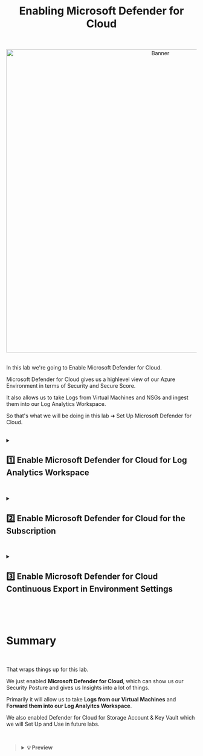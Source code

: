 <br>

<h1 align="center">Enabling Microsoft Defender for Cloud</h1>

<br>

<p align="center">
<img width="800" src="https://github.com/user-attachments/assets/77162ed6-a76e-4475-a6e0-ecea427069b2" alt="Banner"/>
<br />

<br />

In this lab we're going to Enable Microsoft Defender for Cloud.

Microsoft Defender for Cloud gives us a highlevel view of our Azure Environment in terms of Security and Secure Score.

It also allows us to take Logs from Virtual Machines and NSGs and ingest them into our Log Analytics Workspace.

So that's what we will be doing in this lab ➜ Set Up Microsoft Defender for Cloud.

<br />

<details close> 
<summary> <h2> 1️⃣ Enable Microsoft Defender for Cloud for Log Analytics Workspace</h2> </summary>
<br>

> First thing we're going to do is Enable Defender for Cloud for our Log Analytics Workspace.
> 
> This will allow us to forward Logs from the Virtual Machines into the LAW.

<br>

Got to the **Azure Portal** ➜ search for **"Defender for Cloud***:

![azure portal](https://github.com/user-attachments/assets/42c1fe46-b2c3-4330-8a86-bd32748cb890)

Then we'll click on **"Environment settings"**:

![azure portal](https://github.com/user-attachments/assets/041b5689-7033-40f6-97be-e4d955a2bf22)

Expand the ```∨``` next to **"Azure subscription 1"**

All the way on the right side for the **"LAW--Cyber-Lab-01"** line ➜ click on ```...``` ➜ and then **"Edit settings"**:

![azure portal](https://github.com/user-attachments/assets/1a969a7f-8ae6-4536-849e-6e190365d2ba)

First we'll go to the **"Defender plans"** tab.

We'll **Turn On** MDC for **"Servers"** and also for **"SQL servers on machines"** ➜ since we do have a SQL Server instance.

<br>

>   <details close> 
>   
> **<summary> 💡 </summary>**
> 
> This will allow us to **Collect Logs** from these resources.
> 
>   </details>

<br>

Make sure you click the 💾 **Save** button:

![azure portal](https://github.com/user-attachments/assets/ec89cb13-f9b6-4c74-8d13-52ca62d433f0)

Then we'll go to the **"Data collection"** tab ➜ and check **"All Events"**

<br>

>   <details close> 
>   
> **<summary> 💡 </summary>**
> 
> This will allow us to **Collect All Events from the Windows Security Log**.
> 
> Which is like the **Windows Event Viewer**, where we can see people attempting to **Log Into our Windows Machines over the Internet**.
> 
> We're going to be able to **Collect Logs** from that and then **Forward Them to this Log Analytics Workspace**.
> 
>   </details>

<br>

Again ➜ click the 💾 **Save** button:

![azure portal](https://github.com/user-attachments/assets/f6391fa7-b49e-4a7e-a91d-f8da0de362d4)

  </details>

<h2></h2>

<details close> 
<summary> <h2>2️⃣ Enable Microsoft Defender for Cloud for the Subscription</h2> </summary>
<br>

Go back to **MDC** ➜ **"Environment settings"** blade.

This time for the **"Azure subsription 1"** line ➜ click on ```...``` ➜ and then **"Edit settings"**:

![azure portal](https://github.com/user-attachments/assets/948dd0ed-985f-44ae-bf88-d5dce29a8a42)

Now we'll **Turn On** MDC for **"Servers"**, **"Databases"**, **"Storage"** & **"Key Vault"**.

>   <details close> 
>   
> **<summary> 💡 </summary>**
> 
> We'll create a **Storage Account** and **Key Vault** instances in a subsequent lab.
> 
>   </details>

Then click on **"Settings >"** under **"Monitoring coverage"** for the **Servers**:

![azure portal](https://github.com/user-attachments/assets/981ad39b-3c2c-487d-8972-5eef50ad7289)

We'll now click on **"Edit configuration"** for the **Log Analytics agent**.

And for the **Workspace** ➜ pick our actual ```LAW-Cyber-Lab-01``` workspace

>   <details close> 
>   
> **<summary> 💡 </summary>**
> 
> We don't want it to automatically create a new LAW ➜ we want to use the one we created.
> 
> We're basically onboarding our Virtual Machines to our LAW and then forward the Logs to it
> 
>   </details>

Make sure you click **"Apply"** and then 💾 **Continue**:

![azure portal](https://github.com/user-attachments/assets/c721c91e-0cb0-4ac9-bc16-cf1dc562007c)

After that we'll click on the 💾 **Save** button to save the **Defender plans for the Subscription**:

![azure portal](https://github.com/user-attachments/assets/cf432e44-419e-4bc9-88fd-e0bfe5bd11f9)

  </details>

<h2></h2>

<details close> 
<summary> <h2>3️⃣ Enable Microsoft Defender for Cloud Continuous Export in Environment Settings</h2> </summary>
<br>

Still inside the **"Edit settings"** for the Subscription ➜ we'll go to the **"Continous export"** blade now.

Click on the **"Log Analytics workspace"** tab ➜ and make sure **"Export enabled"** is **Turned On**:

>   <details close> 
>   
> **<summary> 💡 </summary>**
> 
> Doing this will **Export Alerts into our LAW** so we can **Query Them Later**.
> 
> So if **Defender for Cloud** discovers there's some problem with our Environment, like a **Brute-Force Attack** going on, or there's a **Poor Configuration** for example ➜ MDC will **Export those Alerts into our LAW** ➜ which will let us **Query Them Later**
> 
>   </details>

![azure portal](https://github.com/user-attachments/assets/6935cd85-97d1-4b21-a86f-f2b7c691be9a)

So we'll enable ☑️ **Exported data types** for all of the following options:

>   <details close> 
>   
> **<summary> 💡 </summary>**
> 
> We haven't actually configured **"Regulatory compliance"** yet, but we'll do that in a future lab.
> 
> This will basically enable **NIST 800-53** for our Environment to see what controls are missing in certain areas.
> 
>   </details>

![azure portal](https://github.com/user-attachments/assets/c35fbae6-732e-440c-bcfa-d2ea1ddcd9d5)

For the **"Export configuration"** option let's just configure it to our **Resource group** ```RG-Cyber-Lab```

And also for the **"Export target"** we'll select our **Target Workspace** ```LAW-Cyber-Lab-01```

>   <details close> 
>   
> **<summary> 💡 </summary>**
> 
> This is the target workspace where we want to **Export the Alerts to** ➜ so we have to select our **LAW**.
> 
>   </details>

We'll then click 💾 **Save**

![azure portal](https://github.com/user-attachments/assets/3ac116e8-151e-43f3-9a84-68a5216189c3)

<h2></h2>

  </details>

<br>

<br>

<br>

# Summary

<br>

That wraps things up for this lab.

We just enabled **Microsoft Defender for Cloud**, which can show us our Security Posture and gives us Insights into a lot of things.

Primarily it will allow us to take **Logs from our Virtual Machines** and **Forward them into our Log Analyitcs Workspace**.

We also enabled Defender for Cloud for Storage Account & Key Vault which we will Set Up and Use in future labs.

<br>

>   <details close> 
>   
> **<summary> 💡 Preview</summary>**
> 
> In the next lab we'll continue onboarding our **Virtual Machines & Network Security Groups**.
>   
> Then we're going to **Manually Install the Agent** on them to forward the Logs into our Log Analytics Workspace.
> 
> And then hopefully we'll be able to start actually **Querying the Logs Centrally**.
> 
>   </details>


<br />

<br />

<br />  

<br /> 

<br />

<br />  

<br /> 

<br />

<br />

 
